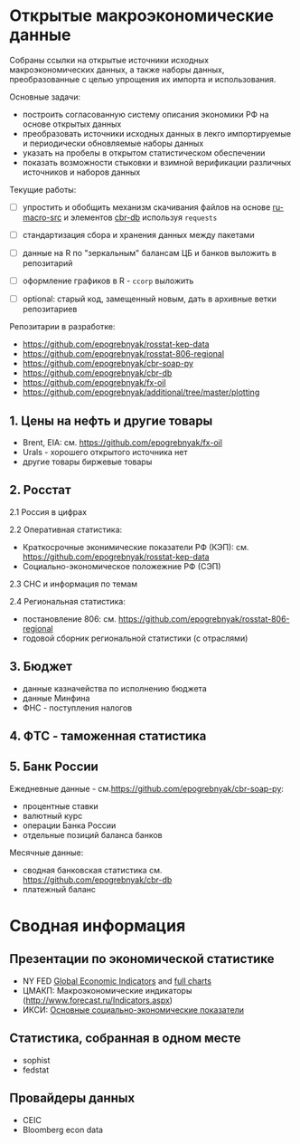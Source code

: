 # Открытые макроэкономические данные

Собраны ссылки на открытые источники исходных макроэкономических данных, а также наборы данных, преобразованные с целью упрощения их импорта и использования. 

Основные задачи:

- построить согласованную систему описания экономики РФ на основе открытых данных
- преобразовать источники исходных данных в лекго импортируемые и периодически обновляемые наборы данных 
- указать на пробелы в открытом статистическом обеспечении
- показать возможности стыковки и взимной верификации различных источников и наборов данных 

Текущие работы:
- [ ] упростить и обобщить механизм скачивания файлов на основе [ru-macro-src](https://github.com/epogrebnyak/ru-macro-src/tree/master/files) и элементов 
[cbr-db](https://github.com/epogrebnyak/cbr-db) используя ```requests```
- [ ] стандартизация сбора и хранения данных между пакетами
- [ ] данные на R по "зеркальным" балансам ЦБ и банков выложить в репозитарий 
- [ ] оформление графиков в R - ```ccorp``` выложить
- [ ] optional: старый код, замещенный новым, дать в архивные ветки репозитариев


Репозитарии в разработке:

- <https://github.com/epogrebnyak/rosstat-kep-data>
- <https://github.com/epogrebnyak/rosstat-806-regional>
- <https://github.com/epogrebnyak/cbr-soap-py>
- <https://github.com/epogrebnyak/cbr-db>
- <https://github.com/epogrebnyak/fx-oil>
- <https://github.com/epogrebnyak/additional/tree/master/plotting>

## 1. Цены на нефть и другие товары 
 - Brent, EIA: см. <https://github.com/epogrebnyak/fx-oil>
 - Urals - хорошего открытого источника нет
 - другие товары биржевые товары

## 2. Росстат

2.1 Россия в цифрах 

2.2 Оперативная статистика:

 - Краткосрочные эконимические показатели РФ (КЭП): см. <https://github.com/epogrebnyak/rosstat-kep-data>
 - Социально-экономическое положежние РФ (СЭП)

2.3 СНС и информация по темам 
 
2.4 Региональная статистика:
 - постановление 806: см. <https://github.com/epogrebnyak/rosstat-806-regional>
 - годовой сборник региональной статистики (с отраслями)

## 3. Бюджет
- данные казначейства по исполнению бюджета
- данные Минфина
- ФНС - поступления налогов

## 4. ФTC - таможенная статистика

## 5. Банк России

Ежедневные данные - см.<https://github.com/epogrebnyak/cbr-soap-py>: 
- процентные ставки
- валютный курс
- операции Банка России 
- отдельные позиций баланса банков

Месячные данные:
- сводная банковская статистика см. <https://github.com/epogrebnyak/cbr-db>
- платежный баланс

# Сводная информация

## Презентации по экономической статистике
 - NY FED [Global Economic Indicators](https://www.newyorkfed.org/research/global_economy/globalindicators.html) and [full charts](https://www.newyorkfed.org/medialibrary/media/research/directors_charts/global_all.pdf)
 - ЦМАКП: Макроэкономические индикаторы (http://www.forecast.ru/Indicators.aspx)
 - ИКСИ: [Основные социально-экономические показатели](http://www.icss.ac.ru/macro/)

## Статистика, собранная в одном месте
 - sophist
 - fedstat
 
## Провайдеры данных
- CEIC
- Bloomberg econ data
